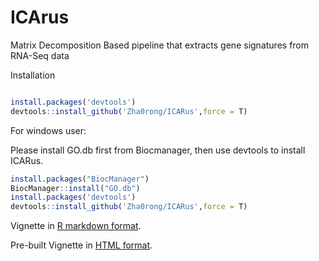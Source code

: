 # ICArus
Matrix Decomposition Based pipeline that extracts gene signatures from RNA-Seq data

Installation 

``` R

install.packages('devtools')
devtools::install_github('Zha0rong/ICARus',force = T)

```

For windows user:

Please install GO.db first from Biocmanager, then use devtools to install ICARus.

``` R
install.packages("BiocManager")
BiocManager::install("GO.db")
install.packages('devtools')
devtools::install_github('Zha0rong/ICARus',force = T)

```

Vignette in [R markdown format](https://github.com/Zha0rong/ICArus/blob/main/vignettes/ICARus.Rmd).

Pre-built Vignette in [HTML format](https://html-preview.github.io/?url=https://github.com/Zha0rong/ICArus/blob/main/vignettes/ICARus.html).
